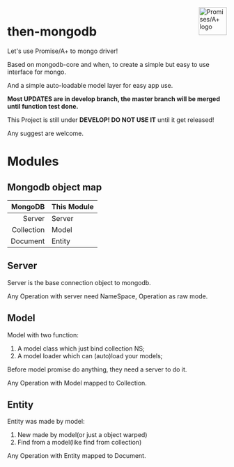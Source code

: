 <a href="https://promisesaplus.com/">
    <img src="https://promisesaplus.com/assets/logo-small.png" alt="Promises/A+ logo"
         title="Promises/A+ 1.0 compliant" align="right" style="width:64px;" />
</a>

# then-mongodb

Let's use Promise/A+ to mongo driver!

Based on mongodb-core and when, to create a simple but easy to use interface for mongo.

And a simple auto-loadable model layer for easy app use.

**Most UPDATES are in develop branch, the master branch will be merged until function test done.**

This Project is still under **DEVELOP! DO NOT USE IT** until it get released!

Any suggest are welcome.

# Modules

## Mongodb object map

MongoDB  | This Module
------:  | :----------
Server   | Server
Collection | Model
Document | Entity

## Server

Server is the base connection object to mongodb.

Any Operation with server need NameSpace, Operation as raw mode.

## Model

Model with two function:

1. A model class which just bind collection NS;
2. A model loader which can (auto)load your models;

Before model promise do anything, they need a server to do it.

Any Operation with Model mapped to Collection.

## Entity

Entity was made by model:

1. New made by model(or just a object warped)
2. Find from a model(like find from collection)

Any Operation with Entity mapped to Document.
